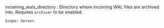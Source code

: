incoming_wals_directory
:   Directory where incoming WAL files are archived into.
    Requires `archiver` to be enabled.

    Scope: Server.
